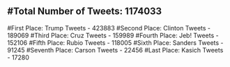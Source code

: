 #Total Number of Tweets: 1174033 
---
#First Place: Trump Tweets - 423883
#Second Place: Clinton Tweets - 189069
#Third Place: Cruz Tweets - 159989
#Fourth Place: Jeb! Tweets - 152106
#Fifth Place: Rubio Tweets - 118005
#Sixth Place: Sanders Tweets - 91245
#Seventh Place: Carson Tweets - 22456
#Last Place: Kasich Tweets - 17280
